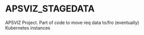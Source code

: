 # APSVIZ_STAGEDATA
APSVIZ Project. Part of code to move req data to/fro (eventually) Kubernetes instances
